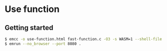 # Use function

## Getting started

```bash
$ emcc -o use-function.html fast-function.c -O3 -s WASM=1 --shell-file template.html -s NO_EXIT_RUNTIME=1  -s EXTRA_EXPORTED_RUNTIME_METHODS='["ccall"]'
$ emrun --no_browser --port 8080 .
```
